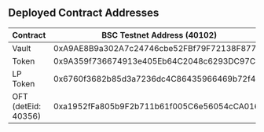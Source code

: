 ## Deployed Contract Addresses

| Contract            | BSC Testnet Address (40102)                |
| ------------------- | ------------------------------------------ |
| Vault               | 0xA9AE8B9a302A7c24746cbe52FBf79F72138F877c |
| Token               | 0x9A359f736674913e405Eb64C2048c6293DC97CbF |
| LP Token            | 0x6760f3682b85d3a7236dc4C86435966469b72f44 |
| OFT (detEid: 40356) | 0xa1952fFa805b9F2b711b61f005C6e56054cCA016 |
